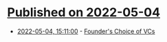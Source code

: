 # [Published on 2022-05-04](index.md)

* [2022-05-04, 15:11:00](https://news.ycombinator.com/item?id=31261591) - [Founder's Choice of VCs](https://founderschoicevc.com/)

